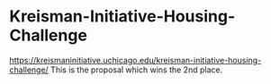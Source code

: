 # Kreisman-Initiative-Housing-Challenge
https://kreismaninitiative.uchicago.edu/kreisman-initiative-housing-challenge/
This is the proposal which wins the 2nd place.
